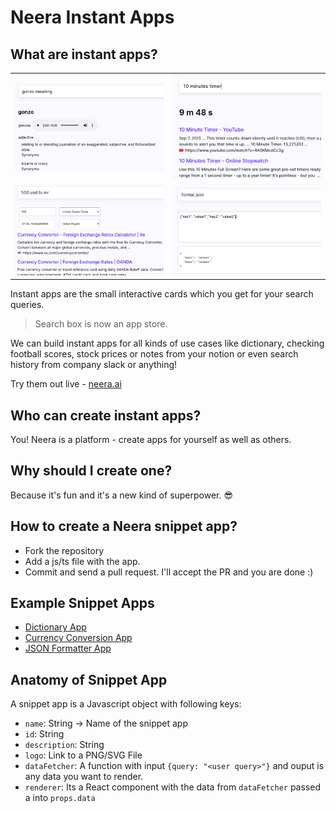 # Neera Instant Apps

## What are instant apps?

|                                                                      |                                                                 |
| -------------------------------------------------------------------- | --------------------------------------------------------------- |
| <img  alt="snippetApp" src="./assets/readme/dictionary-example.png"> | <img  alt="snippetApp" src="./assets/readme/timer-example.png"> |
| <img  alt="snippetApp" src="./assets/readme/currency-example.png">   | <img  alt="snippetApp" src="./assets/readme/json-example.png">  |

Instant apps are the small interactive cards which you get for your search queries.

> Search box is now an app store.

We can build instant apps for all kinds of use cases like dictionary, checking football scores, stock prices or notes from your notion or even search history from company slack or anything!

Try them out live - [neera.ai](https://neera.ai)

## Who can create instant apps?

You! Neera is a platform - create apps for yourself as well as others.

## Why should I create one?

Because it's fun and it's a new kind of superpower. 😎

## How to create a Neera snippet app?

- Fork the repository
- Add a js/ts file with the app.
- Commit and send a pull request. I'll accept the PR and you are done :)

<!--- Insert a minute explainer --->

## Example Snippet Apps

- [Dictionary App](https://github.com/hargup/neera-snippet-apps/blob/master/src/SnippetApps/DictionaryApp.js)
- [Currency Conversion App](https://github.com/hargup/neera-snippet-apps/blob/master/src/SnippetApps/CurrencyConversionApp.js)
- [JSON Formatter App](https://github.com/Neera-AI/neera-snippet-apps/blob/master/src/SnippetApps/JSONFormatterApp.js)

## Anatomy of Snippet App

A snippet app is a Javascript object with following keys:

- `name`: String -> Name of the snippet app
- `id`: String
- `description`: String
- `logo`: Link to a PNG/SVG File
- `dataFetcher`: A function with input `{query: "<user query>"}` and ouput is any data you want to render.
- `renderer`: Its a React component with the data from `dataFetcher` passed a into `props.data`
